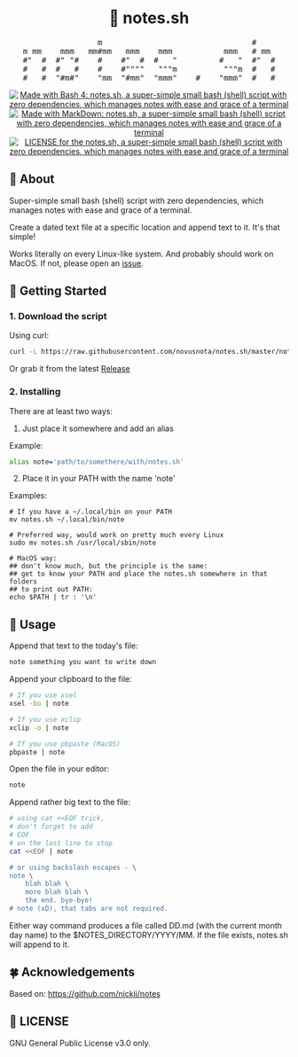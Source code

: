 <div align="center">
  <h1 style="border-bottom: none !important;">📝 notes.sh</h1>
  <p>
<pre>
                m                                #    
m mm    mmm   mm#mm   mmm    mmm           mmm   # mm 
#"  #  #" "#    #    #"  #  #   "         #   "  #"  #
#   #  #   #    #    #""""   """m          """m  #   #
#   #  "#m#"    "mm  "#mm"  "mmm"    #    "mmm"  #   #
</pre>
  </p>
  <a target="_blank" href="https://www.gnu.org/software/bash/">
    <img
      src="https://img.shields.io/badge/Made%20with-Bash-1f425f.svg"
      alt="Made with Bash 4: notes.sh, a super-simple small bash (shell) script with zero dependencies, which manages notes with ease and grace of a terminal" />
  </a>
  <a target="_blank" href="http://commonmark.org">
    <img
      src="https://img.shields.io/badge/Made%20with-Markdown-1f425f.svg"
      alt="Made with MarkDown: notes.sh, a super-simple small bash (shell) script with zero dependencies, which manages notes with ease and grace of a terminal" />
  </a>
  <a href="https://github.com/novusnota/notes.sh#license">
    <img
      src="https://img.shields.io/badge/LICENSE-GPLv3.0-blue"
      alt="LICENSE for the notes.sh, a super-simple small bash (shell) script with zero dependencies, which manages notes with ease and grace of a terminal" />
  </a>

</div>

## 🐧 About

Super-simple small bash (shell) script with zero dependencies,
which manages notes with ease and grace of a terminal.

Create a dated text file at a specific location and append text to it. It's that simple!

Works literally on every Linux-like system. And probably should work on MacOS.
If not, please open an [issue](https://github.com/novusnota/notes.sh/issues).

## 🤟 Getting Started

### 1. Download the script

Using curl:

```bash
curl -L https://raw.githubusercontent.com/novusnota/notes.sh/master/notes.sh
```

Or grab it from the latest [Release](https://github.com/novusnota/notes.sh/releases/latest)

### 2. Installing

There are at least two ways:

1. Just place it somewhere and add an alias

Example:

```bash
alias note='path/to/somethere/with/notes.sh'
```

2. Place it in your PATH with the name 'note'

Examples:

```
# If you have a ~/.local/bin on your PATH
mv notes.sh ~/.local/bin/note

# Preferred way, would work on pretty much every Linux
sudo mv notes.sh /usr/local/sbin/note

# MacOS way:
## don't know much, but the principle is the same:
## get to know your PATH and place the notes.sh somewhere in that folders
## to print out PATH:
echo $PATH | tr : '\n'
```

## 🧐 Usage

Append that text to the today's file:

```bash
note something you want to write down
```

Append your clipboard to the file:

```bash
# If you use xsel
xsel -bo | note

# If you use xclip
xclip -o | note

# If you use pbpaste (MacOS)
pbpaste | note
```

Open the file in your editor:

```bash
note
```

Append rather big text to the file:

```bash
# using cat <<EOF trick,
# don't forget to add
# EOF
# on the last line to stop
cat <<EOF | note

# or using backslash escapes - \
note \
    blah blah \
    more blah blah \
    the end. bye-bye!
# note (xD), that tabs are not required.
```

Either way command produces a file called DD.md (with the current month day name)
to the $NOTES\_DIRECTORY/YYYY/MM. If the file exists, notes.sh will append to it.

## 🍀 Acknowledgements

Based on: https://github.com/nickjj/notes

## 📝 LICENSE

GNU General Public License v3.0 only.

